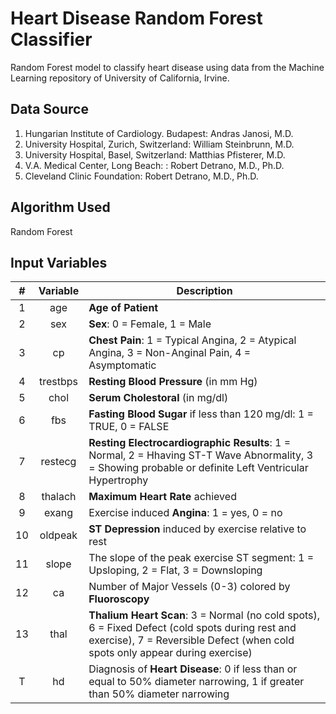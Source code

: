 # Heart Disease Random Forest Classifier
Random Forest model to classify heart disease using data from the Machine Learning repository of University of California, Irvine.

## Data Source
1. Hungarian Institute of Cardiology. Budapest: Andras Janosi, M.D.
2. University Hospital, Zurich, Switzerland: William Steinbrunn, M.D.
3. University Hospital, Basel, Switzerland: Matthias Pfisterer, M.D.
4. V.A. Medical Center, Long Beach: : Robert Detrano, M.D., Ph.D.
5. Cleveland Clinic Foundation: Robert Detrano, M.D., Ph.D.

## Algorithm Used
Random Forest

## Input Variables
|#	|Variable	|Description																																									|
|:-:|:---------:|-------------------------------------------------------------------------------------------------------------------------------------------------------------------------------|
|1	|age		|**Age of Patient** 																																							|
|2	|sex		|**Sex**: 0 = Female, 1 = Male 																																					|
|3	|cp			|**Chest Pain**: 1 = Typical Angina, 2 = Atypical Angina, 3 = Non-Anginal Pain, 4 = Asymptomatic 																				|
|4	|trestbps	|**Resting Blood Pressure** (in mm Hg) 																																			|
|5	|chol		|**Serum Cholestoral** (in mg/dl) 																																				|
|6	|fbs		|**Fasting Blood Sugar** if less than 120 mg/dl: 1 = TRUE, 0 = FALSE 																											|
|7	|restecg	|**Resting Electrocardiographic Results**: 1 = Normal, 2 = Hhaving ST-T Wave Abnormality, 3 = Showing probable or definite Left Ventricular Hypertrophy							|
|8	|thalach	|**Maximum Heart Rate** achieved 																																				|
|9	|exang		|Exercise induced **Angina**: 1 = yes, 0 = no 																																	|
|10	|oldpeak	|**ST Depression** induced by exercise relative to rest 																				 										|
|11	|slope		|The slope of the peak exercise ST segment: 1 = Upsloping, 2 = Flat, 3 = Downsloping 																							|
|12	|ca			|Number of Major Vessels (0-3) colored by **Fluoroscopy**																														|	
|13	|thal		|**Thalium Heart Scan**: 3 = Normal (no cold spots), 6 = Fixed Defect (cold spots during rest and exercise), 7 = Reversible Defect (when cold spots only appear during exercise)|
|T	|hd         |Diagnosis of **Heart Disease**: 0 if less than or equal to 50% diameter narrowing, 1 if greater than 50% diameter narrowing														|